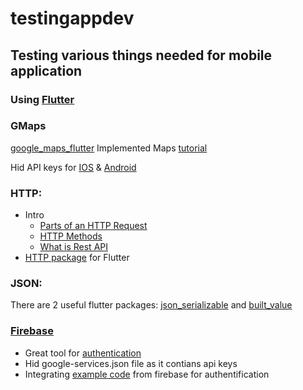 # testingappdev

## Testing various things needed for mobile application   

### Using [Flutter](https://flutter.dev/docs)

### GMaps
[google_maps_flutter](https://pub.dev/packages/google_maps_flutter#-readme-tab-)
Implemented Maps [tutorial](https://codelabs.developers.google.com/codelabs/google-maps-in-flutter/#0)

Hid API keys for [IOS](https://medium.com/@AyunasCode/how-to-hide-your-api-keys-367ef6589949) & [Android](https://guides.codepath.com/android/Storing-Secret-Keys-in-Android)

### HTTP:
- Intro 
  - [Parts of an HTTP Request](https://www.youtube.com/watch?v=pHFWGN-upGM)
  - [HTTP Methods](https://www.youtube.com/watch?v=guYMSP7JVTA)
  - [What is Rest API](https://www.youtube.com/watch?v=qVTAB8Z2VmA)
- [HTTP package](https://pub.dev/packages/http) for Flutter 
  
### JSON:
There are 2 useful flutter packages: [json_serializable](https://pub.dev/packages/json_serializable#-readme-tab-) and [built_value](https://pub.dev/packages/built_value) 

### [Firebase](https://firebase.google.com/) 
- Great tool for [authentication](https://firebase.google.com/products/auth) 
- Hid google-services.json file as it contians api keys 
- Integrating [example code](https://github.com/FirebaseExtended/flutterfire/tree/master/packages/firebase_auth/firebase_auth/example) from firebase for authentification 

